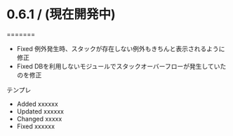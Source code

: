 # 0.6.1 / (現在開発中)
=======

  * Fixed 例外発生時、スタックが存在しない例外もきちんと表示されるように修正
  * Fixed DBを利用しないモジュールでスタックオーバーフローが発生していたのを修正







テンプレ
  * Added xxxxxx
  * Updated xxxxxx
  * Changed xxxxx
  * Fixed xxxxxx

